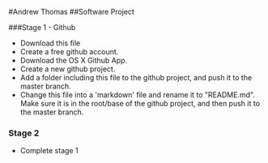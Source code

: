 <body>

#Andrew Thomas
##Software Project


###Stage 1 - Github

<ul>
<li class="complete">Download this file</li>
<li class="complete">Create a free github account.</li>
<li class="complete">Download the OS X Github App.</li>
<li class="complete">Create a new github project.</li>
<li>Add a folder including this file to the github project, and push it to the master branch.</li>
<li>Change this file into a 'markdown' file and rename it to "README.md". Make sure it is in the root/base of the github project, and then push it to the master branch.</li>
</ul>

<h3>Stage 2</h3>

<ul>
<li>Complete stage 1</li>
</ul>

</div>


</body></html>
